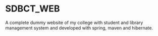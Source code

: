 # SDBCT_WEB
A complete dummy website of my college with student and library management system and developed with spring, maven and hibernate.
